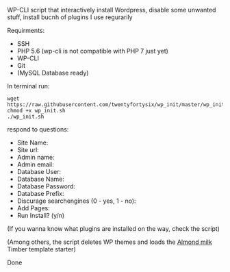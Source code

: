 WP-CLI script that interactively install Wordpress,
disable some unwanted stuff, install bucnh of plugins I use regurarily

Requirments:
- SSH
- PHP 5.6 (wp-cli is not compatible with PHP 7 just yet)
- WP-CLI
- Git
- (MySQL Database ready)

In terminal run:
```
wget https://raw.githubusercontent.com/twentyfortysix/wp_init/master/wp_init.sh
chmod +x wp_init.sh
./wp_init.sh
```
respond to questions:
- Site Name:
- Site url:
- Admin name:
- Admin email:
- Database User:
- Database Name:
- Database Password:
- Database Prefix:
- Discurage searchengines (0 - yes, 1 - no):
- Add Pages:
- Run Install? (y/n)

(If you wanna know what plugins are installed on the way, check the script)

(Among others, the script deletes WP themes and loads the <a href="https://github.com/twentyfortysix/almond-milk">Almond milk</a> Timber template starter)


Done
